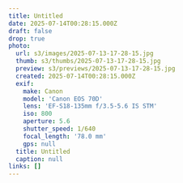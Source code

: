 ```yaml
---
title: Untitled
date: 2025-07-14T00:28:15.000Z
draft: false
drop: true
photo:
  url: s3/images/2025-07-13-17-28-15.jpg
  thumb: s3/thumbs/2025-07-13-17-28-15.jpg
  preview: s3/previews/2025-07-13-17-28-15.jpg
  created: 2025-07-14T00:28:15.000Z
  exif:
    make: Canon
    model: 'Canon EOS 70D'
    lens: 'EF-S18-135mm f/3.5-5.6 IS STM'
    iso: 800
    aperture: 5.6
    shutter_speed: 1/640
    focal_length: '78.0 mm'
    gps: null
  title: Untitled
  caption: null
links: []
---
```


